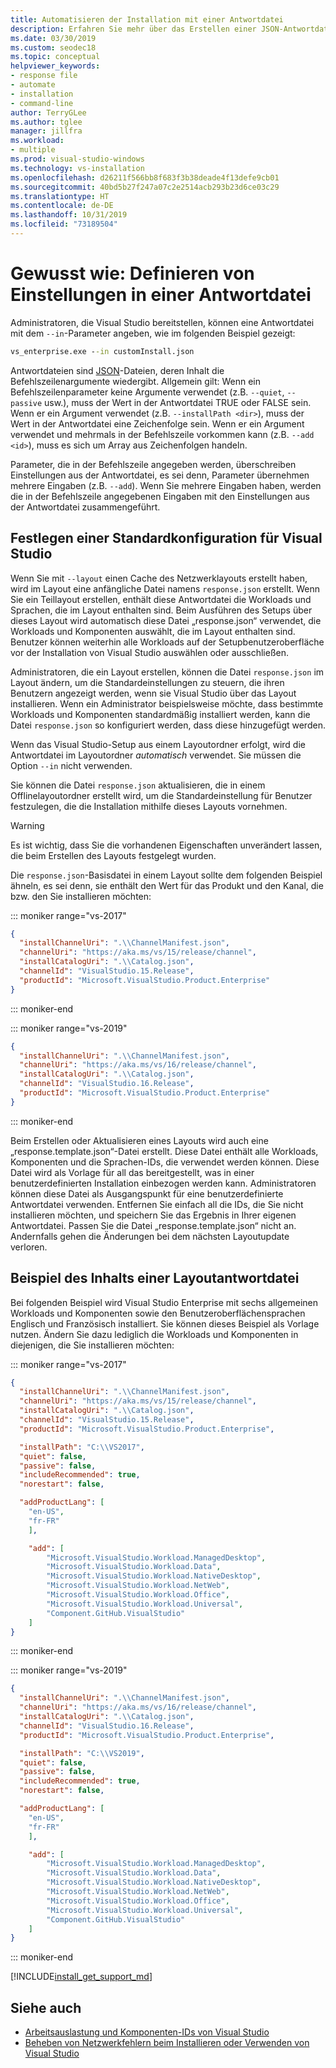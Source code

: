 ```yaml
---
title: Automatisieren der Installation mit einer Antwortdatei
description: Erfahren Sie mehr über das Erstellen einer JSON-Antwortdatei, mit der Sie Ihre Visual Studio-Installation automatisieren können.
ms.date: 03/30/2019
ms.custom: seodec18
ms.topic: conceptual
helpviewer_keywords:
- response file
- automate
- installation
- command-line
author: TerryGLee
ms.author: tglee
manager: jillfra
ms.workload:
- multiple
ms.prod: visual-studio-windows
ms.technology: vs-installation
ms.openlocfilehash: d26211f566bb8f683f3b38deade4f13defe9cb01
ms.sourcegitcommit: 40bd5b27f247a07c2e2514acb293b23d6ce03c29
ms.translationtype: HT
ms.contentlocale: de-DE
ms.lasthandoff: 10/31/2019
ms.locfileid: "73189504"
---
```

# <a name="how-to-define-settings-in-a-response-file"></a>Gewusst wie: Definieren von Einstellungen in einer Antwortdatei

Administratoren, die Visual Studio bereitstellen, können eine Antwortdatei mit dem `--in`-Parameter angeben, wie im folgenden Beispiel gezeigt:

```cmd
vs_enterprise.exe --in customInstall.json
```

Antwortdateien sind [JSON](http://json-schema.org/)-Dateien, deren Inhalt die Befehlszeilenargumente wiedergibt.  Allgemein gilt: Wenn ein Befehlszeilenparameter keine Argumente verwendet (z.B. `--quiet`, `--passive` usw.), muss der Wert in der Antwortdatei TRUE oder FALSE sein.  Wenn er ein Argument verwendet (z.B. `--installPath <dir>`), muss der Wert in der Antwortdatei eine Zeichenfolge sein.  Wenn er ein Argument verwendet und mehrmals in der Befehlszeile vorkommen kann (z.B. `--add <id>`), muss es sich um Array aus Zeichenfolgen handeln.

Parameter, die in der Befehlszeile angegeben werden, überschreiben Einstellungen aus der Antwortdatei, es sei denn, Parameter übernehmen mehrere Eingaben (z.B. `--add`). Wenn Sie mehrere Eingaben haben, werden die in der Befehlszeile angegebenen Eingaben mit den Einstellungen aus der Antwortdatei zusammengeführt.

## <a name="setting-a-default-configuration-for-visual-studio"></a>Festlegen einer Standardkonfiguration für Visual Studio

Wenn Sie mit `--layout` einen Cache des Netzwerklayouts erstellt haben, wird im Layout eine anfängliche Datei namens `response.json` erstellt. Wenn Sie ein Teillayout erstellen, enthält diese Antwortdatei die Workloads und Sprachen, die im Layout enthalten sind.  Beim Ausführen des Setups über dieses Layout wird automatisch diese Datei „response.json“ verwendet, die Workloads und Komponenten auswählt, die im Layout enthalten sind.  Benutzer können weiterhin alle Workloads auf der Setupbenutzeroberfläche vor der Installation von Visual Studio auswählen oder ausschließen.

Administratoren, die ein Layout erstellen, können die Datei `response.json` im Layout ändern, um die Standardeinstellungen zu steuern, die ihren Benutzern angezeigt werden, wenn sie Visual Studio über das Layout installieren.  Wenn ein Administrator beispielsweise möchte, dass bestimmte Workloads und Komponenten standardmäßig installiert werden, kann die Datei `response.json` so konfiguriert werden, dass diese hinzugefügt werden.

Wenn das Visual Studio-Setup aus einem Layoutordner erfolgt, wird die Antwortdatei im Layoutordner _automatisch_ verwendet.  Sie müssen die Option `--in` nicht verwenden.

Sie können die Datei `response.json` aktualisieren, die in einem Offlinelayoutordner erstellt wird, um die Standardeinstellung für Benutzer festzulegen, die die Installation mithilfe dieses Layouts vornehmen.

> [!WARNING]
> Es ist wichtig, dass Sie die vorhandenen Eigenschaften unverändert lassen, die beim Erstellen des Layouts festgelegt wurden.

Die `response.json`-Basisdatei in einem Layout sollte dem folgenden Beispiel ähneln, es sei denn, sie enthält den Wert für das Produkt und den Kanal, die bzw. den Sie installieren möchten:

::: moniker range="vs-2017"

```json
{
  "installChannelUri": ".\\ChannelManifest.json",
  "channelUri": "https://aka.ms/vs/15/release/channel",
  "installCatalogUri": ".\\Catalog.json",
  "channelId": "VisualStudio.15.Release",
  "productId": "Microsoft.VisualStudio.Product.Enterprise"
}
```

::: moniker-end

::: moniker range="vs-2019"

```json
{
  "installChannelUri": ".\\ChannelManifest.json",
  "channelUri": "https://aka.ms/vs/16/release/channel",
  "installCatalogUri": ".\\Catalog.json",
  "channelId": "VisualStudio.16.Release",
  "productId": "Microsoft.VisualStudio.Product.Enterprise"
}
```

::: moniker-end

Beim Erstellen oder Aktualisieren eines Layouts wird auch eine „response.template.json“-Datei erstellt.  Diese Datei enthält alle Workloads, Komponenten und die Sprachen-IDs, die verwendet werden können.  Diese Datei wird als Vorlage für all das bereitgestellt, was in einer benutzerdefinierten Installation einbezogen werden kann.  Administratoren können diese Datei als Ausgangspunkt für eine benutzerdefinierte Antwortdatei verwenden.  Entfernen Sie einfach all die IDs, die Sie nicht installieren möchten, und speichern Sie das Ergebnis in Ihrer eigenen Antwortdatei.  Passen Sie die Datei „response.template.json“ nicht an. Andernfalls gehen die Änderungen bei dem nächsten Layoutupdate verloren.

## <a name="example-layout-response-file-content"></a>Beispiel des Inhalts einer Layoutantwortdatei

Bei folgenden Beispiel wird Visual Studio Enterprise mit sechs allgemeinen Workloads und Komponenten sowie den Benutzeroberflächensprachen Englisch und Französisch installiert. Sie können dieses Beispiel als Vorlage nutzen. Ändern Sie dazu lediglich die Workloads und Komponenten in diejenigen, die Sie installieren möchten:

::: moniker range="vs-2017"

```json
{
  "installChannelUri": ".\\ChannelManifest.json",
  "channelUri": "https://aka.ms/vs/15/release/channel",
  "installCatalogUri": ".\\Catalog.json",
  "channelId": "VisualStudio.15.Release",
  "productId": "Microsoft.VisualStudio.Product.Enterprise",

  "installPath": "C:\\VS2017",
  "quiet": false,
  "passive": false,
  "includeRecommended": true,
  "norestart": false,

  "addProductLang": [
    "en-US",
    "fr-FR"
    ],

    "add": [
        "Microsoft.VisualStudio.Workload.ManagedDesktop",
        "Microsoft.VisualStudio.Workload.Data",
        "Microsoft.VisualStudio.Workload.NativeDesktop",
        "Microsoft.VisualStudio.Workload.NetWeb",
        "Microsoft.VisualStudio.Workload.Office",
        "Microsoft.VisualStudio.Workload.Universal",
        "Component.GitHub.VisualStudio"
    ]
}
```

::: moniker-end

::: moniker range="vs-2019"

```json
{
  "installChannelUri": ".\\ChannelManifest.json",
  "channelUri": "https://aka.ms/vs/16/release/channel",
  "installCatalogUri": ".\\Catalog.json",
  "channelId": "VisualStudio.16.Release",
  "productId": "Microsoft.VisualStudio.Product.Enterprise",

  "installPath": "C:\\VS2019",
  "quiet": false,
  "passive": false,
  "includeRecommended": true,
  "norestart": false,

  "addProductLang": [
    "en-US",
    "fr-FR"
    ],

    "add": [
        "Microsoft.VisualStudio.Workload.ManagedDesktop",
        "Microsoft.VisualStudio.Workload.Data",
        "Microsoft.VisualStudio.Workload.NativeDesktop",
        "Microsoft.VisualStudio.Workload.NetWeb",
        "Microsoft.VisualStudio.Workload.Office",
        "Microsoft.VisualStudio.Workload.Universal",
        "Component.GitHub.VisualStudio"
    ]
}
```

::: moniker-end

[!INCLUDE[install_get_support_md](includes/install_get_support_md.md)]

## <a name="see-also"></a>Siehe auch

* [Arbeitsauslastung und Komponenten-IDs von Visual Studio](workload-and-component-ids.md)
* [Beheben von Netzwerkfehlern beim Installieren oder Verwenden von Visual Studio](troubleshooting-network-related-errors-in-visual-studio.md)

